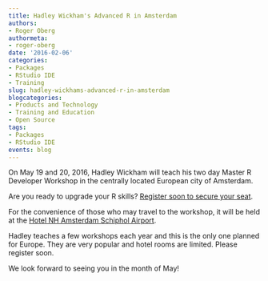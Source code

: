 ```yaml
---
title: Hadley Wickham's Advanced R in Amsterdam
authors:
- Roger Oberg
authormeta: 
- roger-oberg
date: '2016-02-06'
categories:
- Packages
- RStudio IDE
- Training
slug: hadley-wickhams-advanced-r-in-amsterdam
blogcategories:
- Products and Technology
- Training and Education
- Open Source
tags:
- Packages
- RStudio IDE
events: blog
---
```



On May 19 and 20, 2016, Hadley Wickham will teach his two day Master R Developer Workshop in the centrally located European city of Amsterdam.

Are you ready to upgrade your R skills?  [Register soon to secure your seat](https://www.eventbrite.com/e/master-r-developer-workshop-amsterdam-tickets-21345736673).

For the convenience of those who may travel to the workshop, it will be held at the [Hotel NH Amsterdam Schiphol Airport](http://www.nh-hotels.com/events/en/event-detail/30729/rstudio_public_workshop.html).

Hadley teaches a few workshops each year and this is the only one planned for Europe. They are very popular and hotel rooms are limited. Please register soon.

We look forward to seeing you in the month of May!

